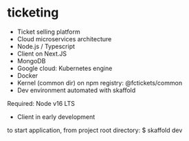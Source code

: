 # ticketing

- Ticket selling platform 
- Cloud microservices architecture 
- Node.js / Typescript 
- Client on Next.JS
- MongoDB
- Google cloud: Kubernetes engine
- Docker
- Kernel (common dir) on npm  registry: @fctickets/common
- Dev environment automated with skaffold

Required: Node v16 LTS

- Client in early development

to start application, from project root directory:
$ skaffold dev
